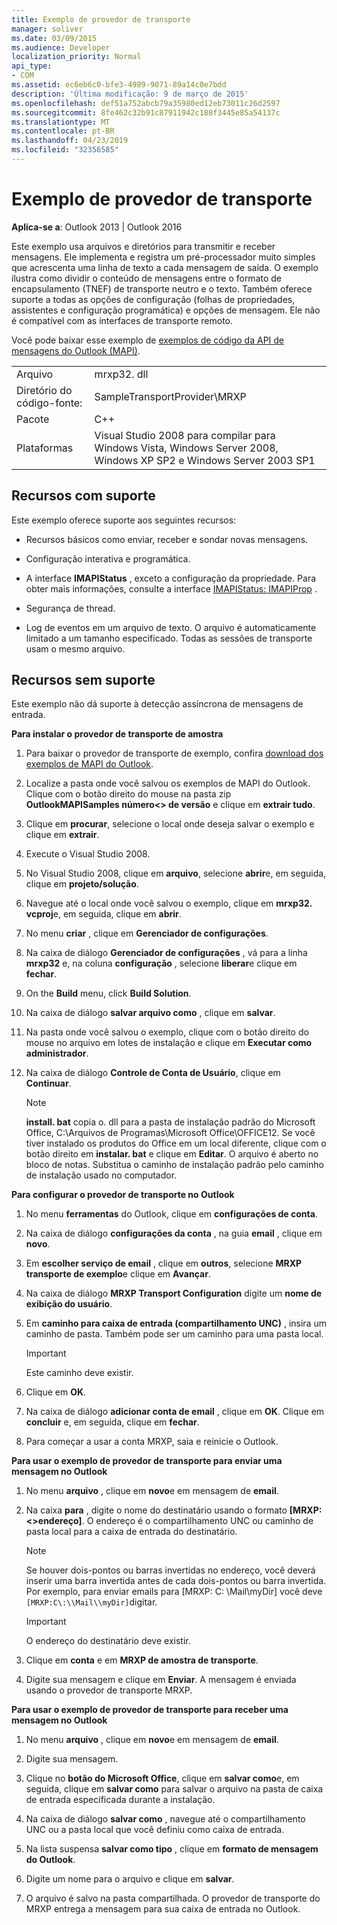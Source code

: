 ```yaml
---
title: Exemplo de provedor de transporte
manager: soliver
ms.date: 03/09/2015
ms.audience: Developer
localization_priority: Normal
api_type:
- COM
ms.assetid: ec6eb6c0-bfe3-4989-9071-89a14c0e7bdd
description: 'Última modificação: 9 de março de 2015'
ms.openlocfilehash: def51a752abcb79a35980ed12eb73011c26d2597
ms.sourcegitcommit: 8fe462c32b91c87911942c188f3445e85a54137c
ms.translationtype: MT
ms.contentlocale: pt-BR
ms.lasthandoff: 04/23/2019
ms.locfileid: "32356585"
---
```

# <a name="transport-provider-sample"></a>Exemplo de provedor de transporte

  
  
**Aplica-se a**: Outlook 2013 | Outlook 2016 
  
Este exemplo usa arquivos e diretórios para transmitir e receber mensagens. Ele implementa e registra um pré-processador muito simples que acrescenta uma linha de texto a cada mensagem de saída. O exemplo ilustra como dividir o conteúdo de mensagens entre o formato de encapsulamento (TNEF) de transporte neutro e o texto. Também oferece suporte a todas as opções de configuração (folhas de propriedades, assistentes e configuração programática) e opções de mensagem. Ele não é compatível com as interfaces de transporte remoto. 
  
Você pode baixar esse exemplo de [exemplos de código da API de mensagens do Outlook (MAPI)](https://go.microsoft.com/fwlink/?LinkId=129740).
  
|||
|:-----|:-----|
|Arquivo  <br/> |mrxp32. dll  <br/> |
|Diretório do código-fonte:  <br/> |SampleTransportProvider\MRXP  <br/> |
|Pacote  <br/> |C++  <br/> |
|Plataformas  <br/> |Visual Studio 2008 para compilar para Windows Vista, Windows Server 2008, Windows XP SP2 e Windows Server 2003 SP1  <br/> |
   
## <a name="supported-features"></a>Recursos com suporte

Este exemplo oferece suporte aos seguintes recursos:
  
- Recursos básicos como enviar, receber e sondar novas mensagens.
    
- Configuração interativa e programática.
    
- A interface **IMAPIStatus** , exceto a configuração da propriedade. Para obter mais informações, consulte a interface [IMAPIStatus: IMAPIProp](imapistatusimapiprop.md) . 
    
- Segurança de thread.
    
- Log de eventos em um arquivo de texto. O arquivo é automaticamente limitado a um tamanho especificado. Todas as sessões de transporte usam o mesmo arquivo.
    
## <a name="unsupported-features"></a>Recursos sem suporte

Este exemplo não dá suporte à detecção assíncrona de mensagens de entrada.
  
 **Para instalar o provedor de transporte de amostra**
  
1. Para baixar o provedor de transporte de exemplo, confira [download dos exemplos de MAPI do Outlook](downloading-the-outlook-mapi-samples.md).
    
2. Localize a pasta onde você salvou os exemplos de MAPI do Outlook. Clique com o botão direito do mouse na pasta zip **OutlookMAPISamples número\<\> de versão** e clique em **extrair tudo**.
    
3. Clique em **procurar**, selecione o local onde deseja salvar o exemplo e clique em **extrair**.
    
4. Execute o Visual Studio 2008.
    
5. No Visual Studio 2008, clique em **arquivo**, selecione **abrir**e, em seguida, clique em **projeto/solução**.
    
6. Navegue até o local onde você salvou o exemplo, clique em **mrxp32. vcproj**e, em seguida, clique em **abrir**.
    
7. No menu **criar** , clique em **Gerenciador de configurações**.
    
8. Na caixa de diálogo **Gerenciador de configurações** , vá para a linha **mrxp32** e, na coluna **configuração** , selecione **liberar**e clique em **fechar**.
    
9. On the **Build** menu, click **Build Solution**.
    
10. Na caixa de diálogo **salvar arquivo como** , clique em **salvar**.
    
11. Na pasta onde você salvou o exemplo, clique com o botão direito do mouse no arquivo em lotes de instalação e clique em **Executar como administrador**.
    
12. Na caixa de diálogo **Controle de Conta de Usuário**, clique em **Continuar**.
    
    > [!NOTE]
    > **install. bat** copia o. dll para a pasta de instalação padrão do Microsoft Office, C:\Arquivos de Programas\Microsoft Office\OFFICE12\. Se você tiver instalado os produtos do Office em um local diferente, clique com o botão direito em **instalar. bat** e clique em **Editar**. O arquivo é aberto no bloco de notas. Substitua o caminho de instalação padrão pelo caminho de instalação usado no computador. 
  
 **Para configurar o provedor de transporte no Outlook**
  
1. No menu **ferramentas** do Outlook, clique em **configurações de conta**.
    
2. Na caixa de diálogo **configurações da conta** , na guia **email** , clique em **novo**.
    
3. Em **escolher serviço de email** , clique em **outros**, selecione **MRXP transporte de exemplo**e clique em **Avançar**.
    
4. Na caixa de diálogo **MRXP Transport Configuration** digite um **nome de exibição do usuário**.
    
5. Em **caminho para caixa de entrada (compartilhamento UNC)** , insira um caminho de pasta. Também pode ser um caminho para uma pasta local. 
    
    > [!IMPORTANT]
    > Este caminho deve existir. 
  
6. Clique em **OK**.
    
7. Na caixa de diálogo **adicionar conta de email** , clique em **OK**. Clique em **concluir** e, em seguida, clique em **fechar**.
    
8. Para começar a usar a conta MRXP, saia e reinicie o Outlook.
    
 **Para usar o exemplo de provedor de transporte para enviar uma mensagem no Outlook**
  
1. No menu **arquivo** , clique em **novo**e em mensagem de **email**.
    
2. Na caixa **para** , digite o nome do destinatário usando o formato **[MRXP:\<\>endereço]**. O endereço é o compartilhamento UNC ou caminho de pasta local para a caixa de entrada do destinatário.
    
    > [!NOTE]
    > Se houver dois-pontos ou barras invertidas no endereço, você deverá inserir uma barra invertida antes de cada dois-pontos ou barra invertida. Por exemplo, para enviar emails para [MRXP: C: \Mail\myDir] você deve `[MRXP:C\:\\Mail\\myDir]`digitar. 
  
    > [!IMPORTANT]
    > O endereço do destinatário deve existir. 
  
3. Clique em **conta** e em **MRXP de amostra de transporte**.
    
4. Digite sua mensagem e clique em **Enviar**. A mensagem é enviada usando o provedor de transporte MRXP.
    
 **Para usar o exemplo de provedor de transporte para receber uma mensagem no Outlook**
  
1. No menu **arquivo** , clique em **novo**e em mensagem de **email**.
    
2. Digite sua mensagem.
    
3. Clique no **botão do Microsoft Office**, clique em **salvar como**e, em seguida, clique em **salvar como** para salvar o arquivo na pasta de caixa de entrada especificada durante a instalação. 
    
4. Na caixa de diálogo **salvar como** , navegue até o compartilhamento UNC ou a pasta local que você definiu como caixa de entrada. 
    
5. Na lista suspensa **salvar como tipo** , clique em **formato de mensagem do Outlook**.
    
6. Digite um nome para o arquivo e clique em **salvar**.
    
7. O arquivo é salvo na pasta compartilhada. O provedor de transporte do MRXP entrega a mensagem para sua caixa de entrada no Outlook.
    

